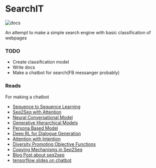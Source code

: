 # SearchIT

![docs](https://readthedocs.org/projects/searchit/badge/?version=latest)

An attempt to make a simple search engine with basic classification of webpages


### TODO

- Create classification model
- Write docs 
- Make a chatbot for search(FB messanger probably)


### Reads

 For making a chatbot

- [Sequence to Sequence Learning](https://arxiv.org/pdf/1409.3215.pdf)
- [Seq2Seq with Attention](https://arxiv.org/pdf/1409.0473.pdf)
- [Neural Conversational Model](https://arxiv.org/pdf/1506.05869.pdf)
- [Generative Hierarchical Models](https://arxiv.org/pdf/1507.04808.pdf)
- [Persona Based Model](https://arxiv.org/pdf/1603.06155.pdf)
- [Deep RL for Dialogue Generation](https://arxiv.org/pdf/1606.01541.pdf)
- [Attention with Intention](https://arxiv.org/pdf/1510.08565.pdf)
- [Diversity Promoting Objective Functions](https://arxiv.org/pdf/1510.03055.pdf)
- [Copying Mechanisms in Seq2Seq](https://arxiv.org/pdf/1603.06393.pdf)
- [Blog Post about seq2seq](http://suriyadeepan.github.io/2016-06-28-easy-seq2seq/)
- [tensorflow slides on chatbot](http://web.stanford.edu/class/cs20si/lectures/slides_13.pdf)


